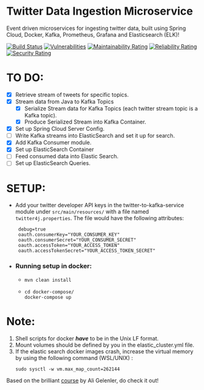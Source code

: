 # Twitter Data Ingestion Microservice
Event driven microservices for ingesting twitter data, built using Spring Cloud, Docker, Kafka, Prometheus, Grafana and Elasticsearch (ELK)!

[![Build Status](https://travis-ci.com/samanyu6/Data-Ingestion-Microservice.svg?branch=develop)](https://travis-ci.com/samanyu6/Data-Ingestion-Microservice)
[![Vulnerabilities](https://sonarcloud.io/api/project_badges/measure?project=samanyu6_Data-Ingestion-Microservice&metric=vulnerabilities)](https://sonarcloud.io/dashboard?id=samanyu6_Data-Ingestion-Microservice)
[![Maintainability Rating](https://sonarcloud.io/api/project_badges/measure?project=samanyu6_Data-Ingestion-Microservice&metric=sqale_rating)](https://sonarcloud.io/dashboard?id=samanyu6_Data-Ingestion-Microservice)
[![Reliability Rating](https://sonarcloud.io/api/project_badges/measure?project=samanyu6_Data-Ingestion-Microservice&metric=reliability_rating)](https://sonarcloud.io/dashboard?id=samanyu6_Data-Ingestion-Microservice)
[![Security Rating](https://sonarcloud.io/api/project_badges/measure?project=samanyu6_Data-Ingestion-Microservice&metric=security_rating)](https://sonarcloud.io/dashboard?id=samanyu6_Data-Ingestion-Microservice)

# TO DO:

- [x] Retrieve stream of tweets for specific topics.
- [x] Stream data from Java to Kafka Topics 
  - [x] Serialize Stream data for Kafka Topics (each twitter stream topic is a Kafka topic).
  - [x] Produce Serialized Stream into Kafka Container.
- [x] Set up Spring Cloud Server Config.
- [ ]  Write Kafka streams into ElasticSearch and set it up for search.
  - [x] Add Kafka Consumer module.
  - [x] Set up ElasticSearch Container
  - [ ] Feed consumed data into Elastic Search.
  - [ ] Set up ElasticSearch Queries.
 
# SETUP:
- Add your twitter developer API keys in the twitter-to-kafka-service module under ```src/main/resources/``` with a file named ```twitter4j.properties```.
   The file would have the following attributes:
   ```.env
    debug=true
    oauth.consumerKey="YOUR_CONSUMER_KEY"
    oauth.consumerSecret="YOUR_CONSUMER_SECRET"
    oauth.accessToken="YOUR_ACCESS_TOKEN"
    oauth.accessTokenSecret="YOUR_ACCESS_TOKEN_SECRET"
   ```
  
- ### Running setup in docker:
  - ```shell script
    mvn clean install
    ```
  - ```shell script
    cd docker-compose/
    docker-compose up
    ``` 
# Note:
1. Shell scripts for docker ***have*** to be in the Unix LF format.
2. Mount volumes should be defined by you in the elastic_cluster.yml file. 
3. If the elastic search docker images crash, increase the virtual memory by using the following command (WSL/UNIX) :
    ```shell script
    sudo sysctl -w vm.max_map_count=262144
    ```
    
Based on the brilliant [course](https://www.udemy.com/course/event-driven-microservices-spring-boot-kafka-and-elasticsearch/) by Ali Gelenler, do check it out!
